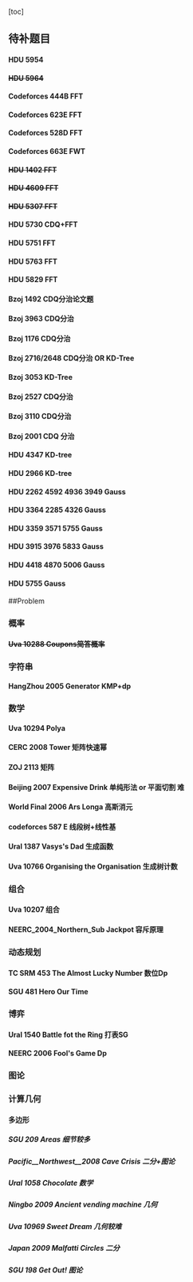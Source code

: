 [toc]
## 待补题目
#### HDU 5954
#### ~~HDU 5964~~
#### Codeforces 444B FFT
#### Codeforces 623E FFT
#### Codeforces 528D FFT
#### Codeforces 663E FWT
#### ~~HDU 1402 FFT~~
#### ~~HDU 4609 FFT~~
#### ~~HDU 5307 FFT~~
#### HDU 5730 CDQ+FFT
#### HDU 5751 FFT
#### HDU 5763 FFT
#### HDU 5829 FFT
#### Bzoj 1492 CDQ分治论文题
#### Bzoj 3963 CDQ分治
#### Bzoj 1176 CDQ分治
#### Bzoj 2716/2648  CDQ分治 OR KD-Tree
#### Bzoj 3053 KD-Tree
#### Bzoj 2527 CDQ分治
#### Bzoj 3110 CDQ分治
#### Bzoj 2001 CDQ 分治
#### HDU 4347 KD-tree
#### HDU 2966 KD-tree
#### HDU 2262 4592 4936 3949 Gauss
#### HDU 3364 2285 4326 Gauss
#### HDU 3359 3571 5755 Gauss
#### HDU 3915 3976 5833 Gauss
#### HDU 4418 4870 5006 Gauss
#### HDU 5755 Gauss
##Problem
### 概率
#### ~~Uva 10288 Coupons简答概率~~
### 字符串
#### HangZhou 2005 Generator KMP+dp
### 数学
#### Uva 10294 Polya
#### CERC 2008 Tower 矩阵快速幂
#### ZOJ 2113 矩阵
#### Beijing 2007 Expensive Drink 单纯形法 or 平面切割 难
#### World Final 2006 Ars Longa 高斯消元
#### codeforces 587 E 线段树+线性基
#### Ural 1387 Vasys's Dad 生成函数
#### Uva 10766 Organising the Organisation 生成树计数
### 组合
#### Uva 10207 组合
#### NEERC_2004_Northern_Sub Jackpot 容斥原理
### 动态规划
#### TC SRM 453 The Almost Lucky Number 数位Dp
#### SGU 481 Hero Our Time 
### 博弈
#### Ural 1540 Battle fot the Ring 打表SG
#### NEERC 2006 Fool's Game Dp

### 图论
### 计算几何
#### 多边形
##### SGU 209 Areas 细节较多
##### Pacific__Northwest__2008 Cave Crisis 二分+图论
##### Ural 1058 Chocolate 数学
##### Ningbo 2009 Ancient vending machine 几何
##### Uva 10969 Sweet Dream 几何较难
##### Japan 2009 Malfatti Circles 二分
##### SGU 198 Get Out! 图论

